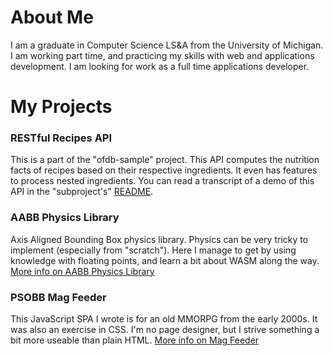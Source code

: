 # About Me
I am a graduate in Computer Science LS&A from the University of Michigan. I am working part time, and practicing my skills with web and applications development. I am looking for work as a full time applications developer.

# My Projects

### RESTful Recipes API
This is a part of the "ofdb-sample" project. This API computes the nutrition facts of recipes based on their respective ingredients. It even has features to process nested ingredients. You can read a transcript of a demo of this API in the "subproject's" [README](https://github.com/ariajanke/ofdb-sample/blob/main/recipe-api/README.md#user-content-demo).

### AABB Physics Library
Axis Aligned Bounding Box physics library. Physics can be very tricky to implement (especially from "scratch"). Here I manage to get by using knowledge with floating points, and learn a bit about WASM along the way.
[More info on AABB Physics Library](https://github.com/ariajanke/aabbtdp)

### PSOBB Mag Feeder
This JavaScript SPA I wrote is for an old MMORPG from the early 2000s. It was also an exercise in CSS. I'm no page designer, but I strive something a bit more useable than plain HTML.
[More info on Mag Feeder](https://github.com/ariajanke/mag-feeder)

